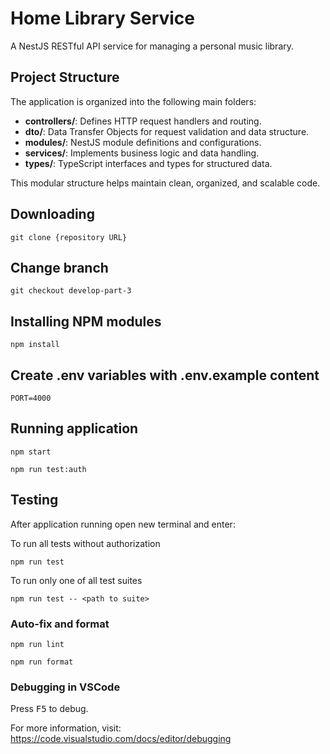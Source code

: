# Home Library Service
A NestJS RESTful API service for managing a personal music library.

## Project Structure

The application is organized into the following main folders:

- **controllers/**: Defines HTTP request handlers and routing.
- **dto/**: Data Transfer Objects for request validation and data structure.
- **modules/**: NestJS module definitions and configurations.
- **services/**: Implements business logic and data handling.
- **types/**: TypeScript interfaces and types for structured data.

This modular structure helps maintain clean, organized, and scalable code.
## Downloading

```
git clone {repository URL}
```
## Change branch

```
git checkout develop-part-3
```

## Installing NPM modules

```
npm install
```
## Create .env variables with .env.example content

```
PORT=4000
```

## Running application

```
npm start
```

```
npm run test:auth
```

## Testing

After application running open new terminal and enter:

To run all tests without authorization

```
npm run test
```

To run only one of all test suites

```
npm run test -- <path to suite>
```

### Auto-fix and format

```
npm run lint
```

```
npm run format
```

### Debugging in VSCode

Press <kbd>F5</kbd> to debug.

For more information, visit: https://code.visualstudio.com/docs/editor/debugging
